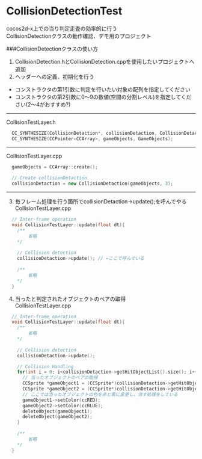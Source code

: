 CollisionDetectionTest
======================

cocos2d-x上での当り判定走査の効率的に行う  
CollisionDetectionクラスの動作確認、デモ用のプロジェクト  


###CollisionDetectionクラスの使い方
1. CollisionDetection.hとCollisionDetection.cppを使用したいプロジェクトへ追加
2. ヘッダーへの定義、初期化を行う
  - コンストラクタの第1引数に判定を行いたい対象の配列を指定してください
  - コンストラクタの第2引数に0～9の数値(空間の分割レベル)を指定してください(2～4がおすすめ?)
***
 CollisionTestLayer.h
  ```C++
    CC_SYNTHESIZE(CollisionDetaction*, collisionDetaction, CollisionDetaction);
    CC_SYNTHESIZE(CCPointer<CCArray>, gameObjects, GameObjects);
  ``` 
***
  CollisionTestLayer.cpp
  ```C++
    gameObjects = CCArray::create();
    
    // Create collisionDetaction
    collisionDetaction = new CollisionDetaction(gameObjects, 3);
  ```
***
3. 毎フレーム処理を行う箇所でcollisionDetaction->update();を呼んでやる  
  CollisionTestLayer.cpp
  ```C++
    // Inter-frame operation
    void CollisionTestLayer::update(float dt){
      /**
          省略
      */
      
      // Collision detection
      collisionDetaction->update(); // ←ここで呼んでいる
      
      /**
          省略
      */
    }
  ```
4. 当ったと判定されたオブジェクトのペアの取得  
  CollisionTestLayer.cpp
  ```C++
    // Inter-frame operation
    void CollisionTestLayer::update(float dt){
      /**
          省略
      */
      
      // Collision detection
      collisionDetaction->update();

      // Collision Handling
      for(int i = 0; i<collisionDetaction->getHitObjectList().size(); i++){
        // 当ったオブジェクトのペアの取得
        CCSprite *gameObject1 = (CCSprite*)collisionDetaction->getHitObjectList()[i].getObject1();
        CCSprite *gameObject2 = (CCSprite*)collisionDetaction->getHitObjectList()[i].getObject2();
        // ここでは当ったオブジェクトの色を赤と青に変更し、消す処理をしている
        gameObject1->setColor(ccRED);
        gameObject2->setColor(ccBLUE);
        deleteObject(gameObject1);
        deleteObject(gameObject2);
      }
      
      /**
          省略
      */
    }
  ```
